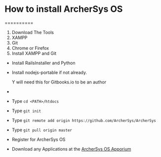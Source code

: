 # How to install ArcherSys OS 
==========
1. Download The Tools 
 1. XAMPP
 2. Git
 3. Chrome or Firefox
2. Install XAMPP and Git
- Install RailsInstaller and Python
- Install nodejs-portable if not already.
  
  Y will need this for Gitbooks.io to be an author
- 
- Type ``` cd <PATH>/htdocs ```
- Type ``` git init ``` 
-  Type ``` git remote add origin https://github.com/ArcherSys/ArcherSys ```
-  Type ``` git pull origin master ```
-  Register for ArcherSys OS
-  Download any Applications at the [ArcherSys OS Apporium](https://apporium-acosf.c9.io/apps)
